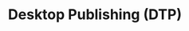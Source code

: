 ---
title: "Desktop Publishing (DTP)"
tag: "dtp"
description: "Tips, trials, and tiny victories from the land of margins, bleeds, and print previews. For anyone who’s ever wrestled with print PDFs. 🖨️"
header_image: "/svg/header/header-topic.svg"
header_color: "#bdf4b8"
---